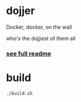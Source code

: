 # dojjer

Docker, docker, on the wall

who's the dojjiest of them all

### [see full readme](https://github.com/TheShellLand/dojjer/blob/master/README.md)

# build
```
./build.sh
```
